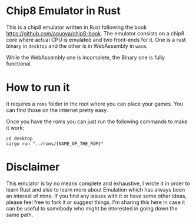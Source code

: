 # Chip8 Emulator in Rust
This is a chip8 emulator written in Rust following the book https://github.com/aquova/chip8-book. The emulator consists
on a chip8 core where actual CPU is emulated and two front-ends for it. One is a rust binary in `desktop` and the other is
in WebAssembly in `wasm`.

While the WebAssembly one is incomplete, the Binary one is fully functional.

# How to run it

It requires a `roms` folder in the root where you can place your games. You can find those on the internet pretty easy.

Once you have the roms you can just run the following commands to make it work:
```
cd desktop
cargo run "../roms/{NAME_OF_THE_ROM}"
```

# Disclaimer
This emulator is by no means complete and exhaustive, I wrote it in order to learn Rust and also to learn more about Emulation
which has always been an interest of mine. If you find any issues with it or have some other ideas, please feel free to fork it 
or suggest things. I'm sharing this here in case it can be useful to somebody who might be interested in going down the same path.